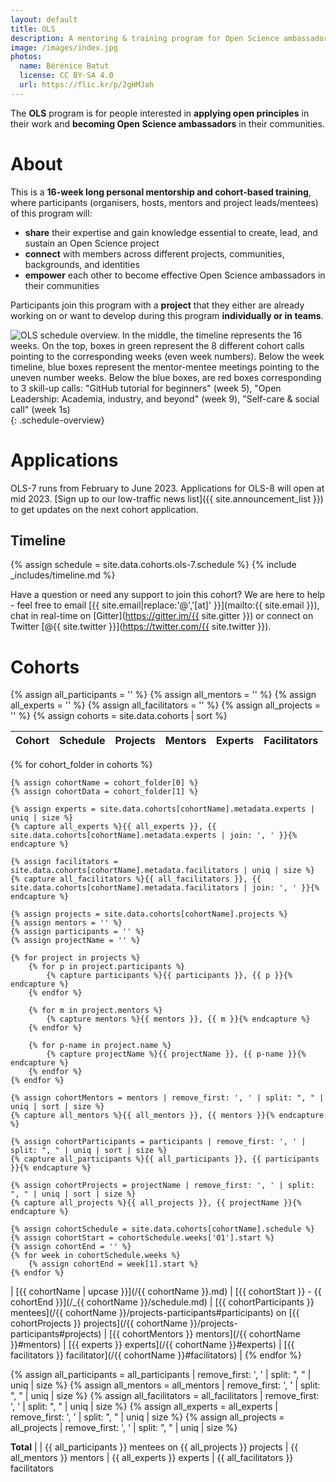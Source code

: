 ```yaml
---
layout: default
title: OLS
description: A mentoring & training program for Open Science ambassadors
image: /images/index.jpg
photos:
  name: Bérénice Batut
  license: CC BY-SA 4.0
  url: https://flic.kr/p/2gHMJah
---
```


The **OLS** program is for people interested in **applying open principles** in their work and **becoming Open Science ambassadors** in their communities.

# About

This is a **16-week long personal mentorship and cohort-based training**, where participants (organisers, hosts, mentors and project leads/mentees) of this program will:
- **share** their expertise and gain knowledge essential to create, lead, and sustain an Open Science project
- **connect** with members across different projects, communities, backgrounds, and identities
- **empower** each other to become effective Open Science ambassadors in their communities

Participants join this program with a **project** that they either are already working on or want to develop during this program **individually or in teams**.

![OLS schedule overview. In the middle, the timeline represents the 16 weeks. On the top, boxes in green represent the 8 different cohort calls pointing to the corresponding weeks (even week numbers). Below the week timeline, blue boxes represent the mentor-mentee meetings pointing to the uneven number weeks. Below the blue boxes, are red boxes corresponding to 3 skill-up calls: "GitHub tutorial for beginners" (week 5), "Open Leadership: Academia, industry, and beyond" (week 9), "Self-care & social call" (week 1s)](/images/schedule.png){: .schedule-overview}

# Applications

<!--[Apply via Open Review](https://openreview.net/group?id=openlifesci.org/Open_Life_Science/2023/Cohort_7){:.button .is-link .is-fullwidth}

*Please register on Open Review before January 13, 2023 to allow activation of your Open Review profile as described in the [OLS-7 application guidelines and templates](https://github.com/open-life-science/application-forms).*-->

OLS-7 runs from February to June 2023. Applications for OLS-8 will open at mid 2023. [Sign up to our low-traffic news list]({{ site.announcement_list }}) to get updates on the next cohort application.

## Timeline

{% assign schedule = site.data.cohorts.ols-7.schedule %}
{% include _includes/timeline.md %}

Have a question or need any support to join this cohort?
We are here to help - feel free to email [{{ site.email|replace:'@','[at]' }}](mailto:{{ site.email }}), chat in real-time on [Gitter](https://gitter.im/{{ site.gitter }}) or connect on Twitter [@{{ site.twitter }}](https://twitter.com/{{ site.twitter }}).

# Cohorts
{% assign all_participants = '' %}
{% assign all_mentors = '' %}
{% assign all_experts = '' %}
{% assign all_facilitators = '' %}
{% assign all_projects = '' %}
{% assign cohorts = site.data.cohorts | sort %}

| Cohort | Schedule | Projects | Mentors | Experts | Facilitators |
| --- | --- | --- | --- | --- | --- |

{% for cohort_folder in cohorts %}

    {% assign cohortName = cohort_folder[0] %}
    {% assign cohortData = cohort_folder[1] %}

    {% assign experts = site.data.cohorts[cohortName].metadata.experts | uniq | size %}
    {% capture all_experts %}{{ all_experts }}, {{ site.data.cohorts[cohortName].metadata.experts | join: ', ' }}{% endcapture %}

    {% assign facilitators = site.data.cohorts[cohortName].metadata.facilitators | uniq | size %}
    {% capture all_facilitators %}{{ all_facilitators }}, {{ site.data.cohorts[cohortName].metadata.facilitators | join: ', ' }}{% endcapture %}

    {% assign projects = site.data.cohorts[cohortName].projects %}
    {% assign mentors = '' %}
    {% assign participants = '' %}
    {% assign projectName = '' %}

    {% for project in projects %}
        {% for p in project.participants %}
            {% capture participants %}{{ participants }}, {{ p }}{% endcapture %}
        {% endfor %}

        {% for m in project.mentors %}
            {% capture mentors %}{{ mentors }}, {{ m }}{% endcapture %}
        {% endfor %}

        {% for p-name in project.name %}
            {% capture projectName %}{{ projectName }}, {{ p-name }}{% endcapture %}
        {% endfor %}
    {% endfor %}

    {% assign cohortMentors = mentors | remove_first: ', ' | split: ", " | uniq | sort | size %}
    {% capture all_mentors %}{{ all_mentors }}, {{ mentors }}{% endcapture %}

    {% assign cohortParticipants = participants | remove_first: ', ' | split: ", " | uniq | sort | size %}
    {% capture all_participants %}{{ all_participants }}, {{ participants }}{% endcapture %}

    {% assign cohortProjects = projectName | remove_first: ', ' | split: ", " | uniq | sort | size %}
    {% capture all_projects %}{{ all_projects }}, {{ projectName }}{% endcapture %}

    {% assign cohortSchedule = site.data.cohorts[cohortName].schedule %}
    {% assign cohortStart = cohortSchedule.weeks['01'].start %}
    {% assign cohortEnd = '' %}
    {% for week in cohortSchedule.weeks %}
        {% assign cohortEnd = week[1].start %}
    {% endfor %}

| [{{ cohortName | upcase }}](/{{ cohortName }}.md) | [{{ cohortStart }} - {{ cohortEnd }}](/_{{ cohortName }}/schedule.md) | [{{ cohortParticipants }} mentees](/{{ cohortName }}/projects-participants#participants) on [{{ cohortProjects }} projects](/{{ cohortName }}/projects-participants#projects) | [{{ cohortMentors }} mentors](/{{ cohortName }}#mentors) | [{{ experts }} experts](/{{ cohortName }}#experts) | [{{ facilitators }} facilitator](/{{ cohortName }}#facilitators) |
{% endfor %}

{% assign all_participants = all_participants | remove_first: ', ' | split: ", " | uniq | size %}
{% assign all_mentors = all_mentors | remove_first: ', ' | split: ", " | uniq | size %}
{% assign all_facilitators = all_facilitators | remove_first: ', ' | split: ", " | uniq | size %}
{% assign all_experts = all_experts | remove_first: ', ' | split: ", " | uniq | size %}
{% assign all_projects = all_projects | remove_first: ', ' | split: ", " | uniq | size %}

**Total** | | {{ all_participants }} mentees on {{ all_projects }} projects | {{ all_mentors }} mentors | {{ all_experts }} experts | {{ all_facilitators }} facilitators
